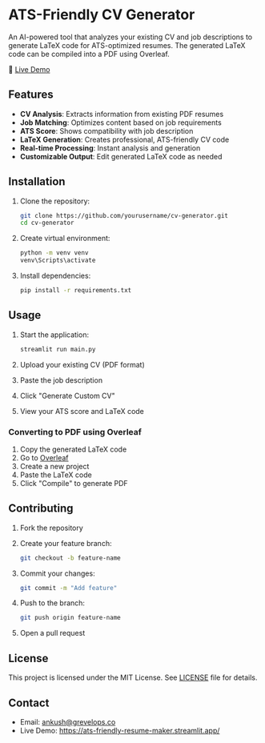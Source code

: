 # ATS-Friendly CV Generator

An AI-powered tool that analyzes your existing CV and job descriptions to generate LaTeX code for ATS-optimized resumes. The generated LaTeX code can be compiled into a PDF using Overleaf.

🔗 [Live Demo](https://ats-friendly-resume-maker.streamlit.app/)

## Features

- **CV Analysis**: Extracts information from existing PDF resumes
- **Job Matching**: Optimizes content based on job requirements
- **ATS Score**: Shows compatibility with job description
- **LaTeX Generation**: Creates professional, ATS-friendly CV code
- **Real-time Processing**: Instant analysis and generation
- **Customizable Output**: Edit generated LaTeX code as needed

## Installation

1. Clone the repository:

    ```bash
    git clone https://github.com/yourusername/cv-generator.git
    cd cv-generator
    ```

2. Create virtual environment:

    ```bash
    python -m venv venv
    venv\Scripts\activate
    ```

3. Install dependencies:

    ```bash
    pip install -r requirements.txt
    ```

## Usage

1. Start the application:

    ```bash
    streamlit run main.py
    ```

2. Upload your existing CV (PDF format)
3. Paste the job description
4. Click "Generate Custom CV"
5. View your ATS score and LaTeX code

### Converting to PDF using Overleaf

1. Copy the generated LaTeX code
2. Go to [Overleaf](https://www.overleaf.com)
3. Create a new project
4. Paste the LaTeX code
5. Click "Compile" to generate PDF

## Contributing

1. Fork the repository
2. Create your feature branch:

    ```bash
    git checkout -b feature-name
    ```

3. Commit your changes:

    ```bash
    git commit -m "Add feature"
    ```

4. Push to the branch:

    ```bash
    git push origin feature-name
    ```

5. Open a pull request

## License

This project is licensed under the MIT License. See [LICENSE](LICENSE) file for details.

## Contact

- Email: <ankush@grevelops.co>
- Live Demo: <https://ats-friendly-resume-maker.streamlit.app/>
